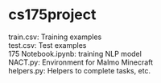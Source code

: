 # cs175project
train.csv: Training examples <br>
test.csv: Test examples <br>
175 Notebook.ipynb: training NLP model <br>
NACT.py: Environment for Malmo Minecraft <br>
helpers.py: Helpers to complete tasks, etc. <br>
